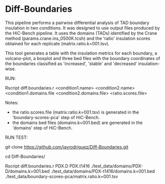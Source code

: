 # Diff-Boundaries

This pipeline performs a pairwise differential analysis of TAD boundary insulation in two conditions. It was designed to use output files produced by the HiC-Bench pipeline. It uses the domains (TADs) identified by the Crane method (params.crane.ins_0500K.tcsh) and the 'ratio' insulation scores obtained for each replicate (matrix.ratio.k=001.tsv).

This tool generates a table with the insulation metrics for each boundary, a volcano-plot, a boxplot and three bed files with the boundary coordinates of the boundaries classified as 'increased', 'stable' and 'decreased' insulation-wise.

RUN:

Rscript diff.boundaries.r <condition1.name> <condition2.name> <condition1.domains.file <condition2.domains.file> <ratio.scores.file>

Notes:
- the ratio.scores.file (matrix.ratio.k=001.tsv) is generated in the 'boundary-scores-pca' step of HiC-Bench.
- the domains bed files (domains.k=001.bed) are generated in the 'domains' step of HiC-Bench.

RUN TEST:

git clone https://github.com/javrodriguez/Diff-Boundaries.git

cd Diff-Boundaries/

Rscript diff.boundaries.r PDX.D PDX.t1416 ./test_data/domains/PDX-D/domains.k\=001.bed ./test_data/domains/PDX-t1416/domains.k\=001.bed ./test_data/boundary-scores-pca/matrix.ratio.k\=001.tsv 
